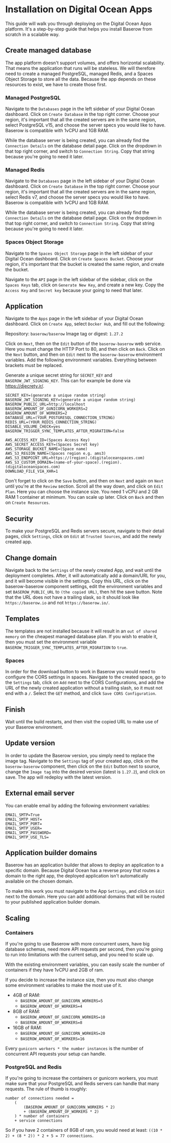 # Installation on Digital Ocean Apps

This guide will walk you through deploying on the Digital Ocean Apps platform. It's a
step-by-step guide that helps you install Baserow from scratch in a scalable way.

## Create managed database

The app platform doesn't support volumes, and offers horizontal scalability. That means
the application that runs will be stateless. We will therefore need to create a managed
PostgreSQL, managed Redis, and a Spaces Object Storage to store all the data. Because
the app depends on these resources to exist, we have to create those first.

### Managed PostgreSQL

Navigate to the `Databases` page in the left sidebar of your Digital Ocean dashboard.
Click on `Create Database` in the top right corner. Choose your region, it's important
that all the created servers are in the same region, select PostgreSQL v15, and choose
the server specs you would like to have. Baserow is compatible with 1vCPU and 1GB
RAM.

While the database server is being created, you can already find the `Connection
Details` on the database detail page. Click on the dropdown in that top right corner,
and switch to `Connection String`. Copy that string because you're going to need it
later.

### Managed Redis

Navigate to the `Databases` page in the left sidebar of your Digital Ocean dashboard.
Click on `Create Database` in the top right corner. Choose your region, it's important
that all the created servers are in the same region, select Redis v7, and choose the
server specs you would like to have. Baserow is compatible with 1vCPU and 1GB RAM.

While the database server is being created, you can already find the `Connection
Details` on the database detail page. Click on the dropdown in that top right corner,
and switch to `Connection String`. Copy that string because you're going to need it
later.

### Spaces Object Storage

Navigate to the `Spaces Object Storage` page in the left sidebar of your Digital Ocean
dashboard. Click on `Create Spaces Bucket`. Choose your region, it's important
that the bucket is created the same region, and create the bucket.

Navigate to the `API` page in the left sidebar of the sidebar, click on the `Spaces
Keys` tab, click on `Generate New Key`, and create a new key. Copy the `Access Key` and
`Secret key` because your going to need that later.

## Application

Navigate to the `Apps` page in the left sidebar of your Digital Ocean dashboard. Click
on `Create App`, select `Docker Hub`, and fill out the following:

Repository: `baserow/baserow`
Image tag or digest: `1.27.2`

Click on `Next`, then on the `Edit` button of the `baserow-baserow` web service. Here
you must change the HTTP Port to 80, and then click on `Back`. Click on the `Next`
button, and then on `Edit` next to the `baserow-baserow` environment variables. Add the
following environment variables. Everything between brackets must be replaced.

Generate a unique secret string for `SECRET_KEY` and `BASEROW_JWT_SIGNING_KEY`. This
can for example be done via https://djecrety.ir/.

```
SECRET_KEY=(generate a unique random string)
BASEROW_JWT_SIGNING_KEY=(generate a unique random string)
BASEROW_PUBLIC_URL=http://localhost
BASEROW_AMOUNT_OF_GUNICORN_WORKERS=2
BASEROW_AMOUNT_OF_WORKERS=2
DATABASE_URL=(YOUR_POSTGRESQL_CONNECTION_STRING)
REDIS_URL=(YOUR_REDIS_CONNECTION_STRING)
DISABLE_VOLUME_CHECK=yes
BASEROW_TRIGGER_SYNC_TEMPLATES_AFTER_MIGRATION=false

AWS_ACCESS_KEY_ID=(Spaces Access Key)
AWS_SECRET_ACCESS_KEY=(Spaces Secret key)
AWS_STORAGE_BUCKET_NAME=(Space name)
AWS_S3_REGION_NAME=(Spaces region e.g. ams3)
AWS_S3_ENDPOINT_URL=https://(region).(digitaloceanspaces.com)
AWS_S3_CUSTOM_DOMAIN=(name-of-your-space).(region).(digitaloceanspaces.com)
DOWNLOAD_FILE_VIA_XHR=1
```

Don't forget to click on the `Save` button, and then on `Next` and again on `Next` until
you're at the `Review` section. Scroll all the way down, and click on `Edit Plan`. Here
you can choose the instance size. You need 1 vCPU and 2 GB RAM 1 container at minimum.
You can scale up later. Click on `Back` and then on `Create Resources`.

## Security

To make your PostgreSQL and Redis servers secure, navigate to their detail pages, click
`Settings`, click on `Edit` at `Trusted Sources`, and add the newly created app.

## Change domain

Navigate back to the `Settings` of the newly created App, and wait until the deployment
completes. After, it will automatically add a domain/URL for you, and it will become
visible in the settings. Copy this URL, click on the baserow-baserow component settings,
edit the environment variables and set `BASEROW_PUBLIC_URL` to `(the copied URL)`, then
hit the save button. Note that the URL does not have a trailing slask, so it should
look like `https://baserow.io` and not `https://baserow.io/`.

## Templates

The templates are not installed because it will result in an `out of shared memory` on
the cheapest managed database plan. If you wish to enable it, then you must set the
environment variable `BASEROW_TRIGGER_SYNC_TEMPLATES_AFTER_MIGRATION` to `true`.

### Spaces

In order for the download button to work in Baserow you would need to configure the CORS
settings in spaces. Navigate to the created space, go to the `Settings` tab, click on
`Add` next to the CORS  Configurations, and add the URL of the newly created
application without a trailing slash, so it must not end with a `/`. Select the `GET` method,
and click `Save CORS Configuration`.

## Finish

Wait until the build restarts, and then visit the copied URL to make use of your Baserow
environment.

## Update version

In order to update the Baserow version, you simply need to replace the image tag.
Navigate to the `Settings` tag of your created app, click on the `baserow-baserow`
component, then click on the `Edit` button next to source, change the `Image tag` into
the desired version (latest is `1.27.2`), and click on save. The app will redeploy
with the latest version.

## External email server

You can enable email by adding the following environment variables:

```
EMAIL_SMTP=True
EMAIL_SMTP_HOST=
EMAIL_SMTP_PORT=
EMAIL_SMTP_USER=
EMAIL_SMTP_PASSWORD=
EMAIL_SMTP_USE_TLS=
```

## Application builder domains

Baserow has an application builder that allows to deploy an application to a specific
domain. Because Digital Ocean has a reverse proxy that routes a domain to the right
app, the deployed application isn't automatically available on the chosen domain.

To make this work you must navigate to the App `Settings`, and click on `Edit` next to
the domain. Here you can add additional domains that will be routed to your published
application builder domain.

## Scaling

### Containers

If you're going to use Baserow with more concurrent users, have big database schemas,
need more API requests per second, then you're going to run into limitations with
the current setup, and you need to scale up.

With the existing environment variables, you can easily scale the number of containers
if they have 1vCPU and 2GB of ram.

If you decide to increase the instance size, then you must also change some environment
variables to make the most use of it.

- 4GB of RAM:
    - `BASEROW_AMOUNT_OF_GUNICORN_WORKERS=5`
    - `BASEROW_AMOUNT_OF_WORKERS=4`
- 8GB of RAM:
    - `BASEROW_AMOUNT_OF_GUNICORN_WORKERS=10`
    - `BASEROW_AMOUNT_OF_WORKERS=8`
- 16GB of RAM:
    - `BASEROW_AMOUNT_OF_GUNICORN_WORKERS=20`
    - `BASEROW_AMOUNT_OF_WORKERS=16`

Every `gunicorn workers * the number instances` is the number of concurrent API requests
your setup can handle.

### PostgreSQL and Redis

If you're going to increase the containers or gunicorn workers, you must make sure that
your PostgreSQL and Redis servers can handle that many requests. The rule of thumb is
roughly:

```
number of connections needed =
    (
        (BASEROW_AMOUNT_OF_GUNICORN_WORKERS * 2)
        + (BASEROW_AMOUNT_OF_WORKERS * 2)
    ) * number of containers
    + service connections
```

So if you have 2 containers of 8GB of ram, you would need at least:
`((10 * 2) + (8 * 2)) * 2 + 5 = 77 connections`.

